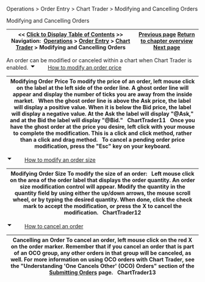 ﻿
Operations \> Order Entry \> Chart Trader \> Modifying and Cancelling Orders

Modifying and Cancelling Orders

| \<\< [Click to Display Table of Contents](modifying_and_cancelling_orde2.md) \>\> **Navigation:**     [Operations](operations-1.md) \> [Order Entry](order_entry-1.md) \> [Chart Trader](chart_trader-1.md) \> Modifying and Cancelling Orders | [Previous page](submitting_orders4-1.md) [Return to chapter overview](chart_trader-1.md) [Next page](charttrader_attachtoindicator-1.md) |
| --- | --- |
An order can be modified or canceled within a chart when Chart Trader is enabled.
![tog_minus](tog_minus-1.gif)        [How to modify an order price](javascript:HMToggle('toggle','HowToModifyAnOrderPrice','HowToModifyAnOrderPrice_ICON'))

| Modifying Order Price To modify the price of an order, left mouse click on the label at the left side of the order line. A ghost order line will appear and display the number of ticks you are away from the inside market.    When the ghost order line is above the Ask price, the label will display a positive value. When it is below the Bid price, the label will display a negative value. At the Ask the label will display "@Ask," and at the Bid the label will display "@Bid."    ChartTrader11   Once you have the ghost order at the price you desire, left click with your mouse to complete the modification. This is a click and click method, rather than a click and drag method.   To cancel a pending order price modification, press the "Esc" key on your keyboard. |
| --- |
![tog_minus](tog_minus-1.gif)        [How to modify an order size](javascript:HMToggle('toggle','HowToModifyAnOrderSize','HowToModifyAnOrderSize_ICON'))

| Modifying Order Size To modify the size of an order:   Left mouse click on the area of the order label that displays the order quantity. An order size modification control will appear. Modify the quantity in the quantity field by using either the up/down arrows, the mouse scroll wheel, or by typing the desired quantity. When done, click the check mark to accept the modification, or press the X to cancel the modification.   ChartTrader12 |
| --- |
![tog_minus](tog_minus-1.gif)        [How to cancel an order](javascript:HMToggle('toggle','HowToCancelAnOrder','HowToCancelAnOrder_ICON'))

| Cancelling an Order To cancel an order, left mouse click on the red X on the order marker. Remember that if you cancel an order that is part of an OCO group, any other orders in that group will be canceled, as well. For more information on using OCO orders with Chart Trader, see the "Understanding 'One Cancels Other' (OCO) Orders" section of the [Submitting Orders](submitting_orders4-1.md) page.   ChartTrader13 |
| --- |

